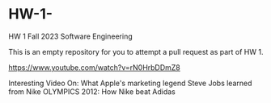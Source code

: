 # HW-1-

HW 1 Fall 2023 Software Engineering 

This is an empty repository for you to attempt a pull request as part of HW 1.

https://www.youtube.com/watch?v=rN0HrbDDmZ8

Interesting Video On:
What Apple's marketing legend Steve Jobs learned from Nike
OLYMPICS 2012: How Nike beat Adidas



